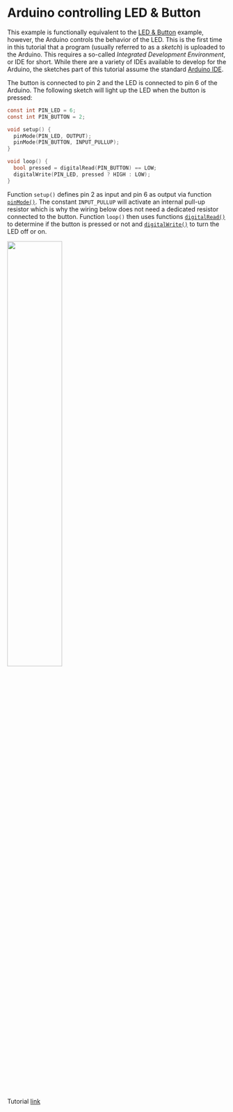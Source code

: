 # Arduino controlling LED &amp; Button

This example is functionally equivalent to the <a href="../01/">LED &amp; Button</a> example, however,
the Arduino controls the behavior of the LED. This is the first time in this tutorial that a program
(usually referred to as a _sketch_) is uploaded to the Arduino. This requires a so-called _Integrated
Development Environment_, or IDE for short. While there are a variety of IDEs available to develop for
the Arduino, the sketches part of this tutorial assume the standard
<a href="https://www.arduino.cc/en/Main/Software">Arduino IDE</a>.

The button is connected to pin 2 and the LED is connected to
pin 6 of the Arduino. The following sketch will light up the LED when the button is pressed:

```c
const int PIN_LED = 6;
const int PIN_BUTTON = 2;

void setup() {
  pinMode(PIN_LED, OUTPUT);
  pinMode(PIN_BUTTON, INPUT_PULLUP);
}

void loop() {
  bool pressed = digitalRead(PIN_BUTTON) == LOW;
  digitalWrite(PIN_LED, pressed ? HIGH : LOW);
}
```

Function `setup()` defines pin 2 as input and pin 6 as output via function
<a href="https://www.arduino.cc/en/Reference/PinMode">`pinMode()`</a>. The constant `INPUT_PULLUP`
will activate an internal pull-up resistor which is why the wiring below does not need a dedicated
resistor connected to the button. Function `loop()` then uses functions
<a href="https://www.arduino.cc/en/Reference/DigitalRead">`digitalRead()`</a> to determine if the button
is pressed or not and
<a href="https://www.arduino.cc/en/Reference/DigitalWrite">`digitalWrite()`</a> to turn the LED off or on.

<img src="doc/ArduinoLEDButton_bb.png" width="50%"/>

Tutorial [link](https://www.youtube.com/watch?v=qr91fY0JsOU&list=PL2prrfB4uRarl12GHSbsoMmeYYlk2PLb7&t=0s&index=2)


